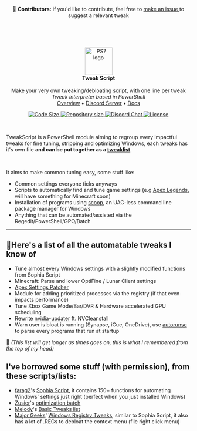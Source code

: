 <p align="center">
👋 <strong>Contributors:</strong> if you'd like to contribute, feel free to <a href="https://github.com/couleur-tweak-tips/TweakScript/issues/new/choose">make an issue </a> to suggest a relevant tweak
</p>

</br>
</br>
</br>

<p align="center">
    <img align=center src="https://raw.githubusercontent.com/PowerShell/PowerShell/master/assets/ps_black_64.svg?sanitize=true" alt="PS7 logo" width="75" />  </br>
    <strong>Tweak Script</strong> </br>
    </br>
    Make your very own tweaking/debloating script, with one line per tweak   </br>
    <i>Tweak interpreter based in PowerShell</i></br>
    <a href="#overview">Overview</a>
    •
    <a href="https://dsc.gg/ctt">Discord Server</a>
    •
    <a href="https://github.com/couleur-tweak-tips/TweakScript/tree/main/Docs">Docs</a>
</p>
<p align="center">
    <a href="https://github.com/couleur-tweak-tips/TweakScript">
        <img src="https://img.shields.io/github/languages/code-size/couleur-tweak-tips/TweakScript.svg" alt="Code Size" />
    </a>
    <a href="https://github.com/couleur-tweak-tips/TweakScript">
        <img src="https://img.shields.io/github/repo-size/couleur-tweak-tips/TweakScript.svg" alt="Repository size" />
    </a>
    <a href="https://discord.com/invite/aPVMJy78Pa">
        <img src="https://img.shields.io/badge/chat-on%20discord-7289DA.svg" alt="Discord Chat" />
    </a>
    <a href="https://github.com/couleur-tweak-tips/TweakScript/blob/master/LICENSE">
        <img src="https://img.shields.io/github/license/couleur-tweak-tips/TweakScript.svg" alt="License" />
    </a>

</p>
</br>

[logo]: https://raw.githubusercontent.com/PowerShell/PowerShell/master/assets/ps_black_64.svg?sanitize=true

TweakScript is a PowerShell module aiming to regroup every impactful tweaks for fine tuning, stripping and optimizing Windows, each tweaks has it's own file **and can be put together as a [tweaklist](https://gist.github.com/couleurm/68d272edc5fb930c31b96b667813e373 "tweaklist example")**

</br>

It aims to make common tuning easy, some stuff like:

* Common settings everyone ticks anyways
* Scripts to automatically find and tune game settings (e.g [Apex Legends](https://github.com/couleur-tweak-tips/utils/tree/main/Patchers/Apex%20Settings%20Patcher), will have something for Minecraft soon)
* Installation of programs using [scoop](http://scoop.sh), an UAC-less command line package manager for Windows
* Anything that can be automated/assisted via the Regedit/PowerShell/GPO/Batch

---


## 📝Here's a list of all the automatable tweaks I know of  

- Tune almost every Windows settings with a slightly modified functions from Sophia Script
- Minecraft: Parse and lower OptiFine / Lunar Client settings
- [Apex Settings Patcher](https://github.com/couleur-tweak-tips/utils/tree/main/Patchers/Apex%20Settings%20Patcher)
- Module for adding prioritized processes via the registry (if that even impacts performance)
- Tune Xbox Game Mode/Bar/DVR & Hardware accelerated GPU scheduling
- Rewrite [nvidia-updater](https://github.com/lord-carlos/nvidia-update/blob/master/nvidia.ps1) ft. NVCleanstall
- Warn user is bloat is running (Synapse, iCue, OneDrive), use [autorunsc](https://docs.microsoft.com/en-us/sysinternals/downloads/autoruns#autorunsc-usage) to parse every programs that run at startup

💭 *(This list will get longer as times goes on, this is what I remembered from the top of my head)*

## I've borrowed some stuff (with permission), from these scripts/lists:

* [farag2](https://i.imgur.com/Vf1pthm.png)'s [Sophia Script](https://github.com/farag2/Sophia-Script-for-Windows), it contains 150+ functions for automating Windows' settings just right (perfect when you just installed Windows)
* [Zusier](https://i.imgur.com/hAL2wGf.png)'s [optimization batch](https://github.com/Zusier/Zusiers-optimization-Batch)
* [Melody](https://i.imgur.com/6nZSqh3.png)'s [Basic Tweaks list](https://sites.google.com/view/melodystweaks/basictweaks)
* [Major Geeks](https://i.imgur.com/fKbpDnl.png)' [Windows Registry Tweaks](https://www.majorgeeks.com/files/details/majorgeeks_registry_tweaks.html), similar to Sophia Script, it also has a lot of .REGs to debloat the context menu (file right click menu)

